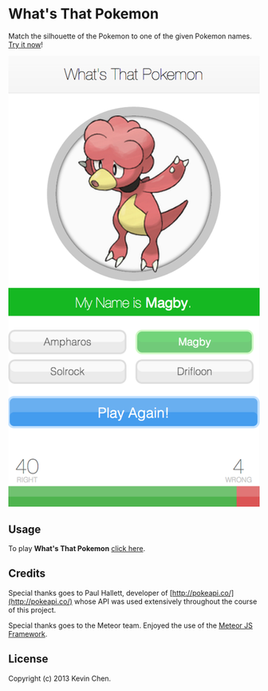 What's That Pokemon
===============

Match the silhouette of the Pokemon to one of the given Pokemon names. [Try it now](http://htmlpreview.github.io/?https://github.com/k39chen/ColorGame/blob/master/index.html)!

![alt='promo.jpg'](promo.jpg)

Usage
------------

To play **What's That Pokemon** [click here](http://htmlpreview.github.io/?https://github.com/k39chen/AnimeRecord/blob/master/index.html).

Credits
-------------
Special thanks goes to Paul Hallett, developer of [http://pokeapi.co/](http://pokeapi.co/) whose API was used extensively throughout the course of this project.

Special thanks goes to the Meteor team. Enjoyed the use of the [Meteor JS Framework](http://www.meteor.com/).

License
-------------
Copyright (c) 2013 Kevin Chen.
